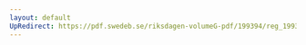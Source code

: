 ```yaml
---
layout: default
UpRedirect: https://pdf.swedeb.se/riksdagen-volumeG-pdf/199394/reg_199394/reg_199394_0018.pdf
---
```

